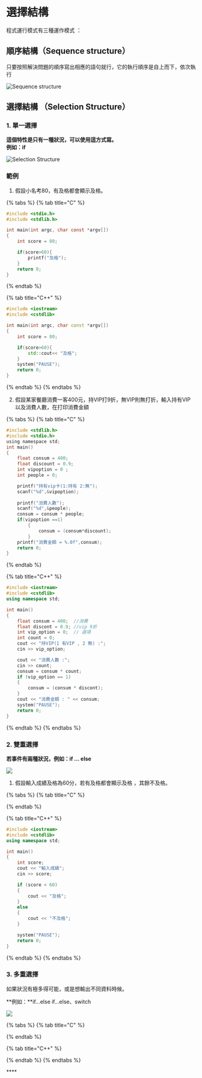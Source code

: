 # 選擇結構

程式運行模式有三種運作模式 ：

## 順序結構（Sequence structure）

只要按照解決問題的順序寫出相應的語句就行，它的執行順序是自上而下，依次執行

![Sequence structure](../.gitbook/assets/image%20%2831%29.png)

## 選擇結構 **（Selection Structure）**

### **1. 單一選擇**

**這個特性是只有一種狀況，可以使用這方式寫。  
例如：if**

![Selection Structure](../.gitbook/assets/image%20%2829%29.png)

### 範例

1. 假設小名考80，有及格都會顯示及格。

{% tabs %}
{% tab title="C" %}
```c
#include <stdio.h>
#include <stdlib.h>

int main(int argc, char const *argv[])
{
    int score = 80;

    if(score>60){
        printf("及格");
    }
    return 0;
}
```
{% endtab %}

{% tab title="C++" %}
```cpp
#include <iostream>
#include <cstdlib>

int main(int argc, char const *argv[])
{
    int score = 80;

    if(score>60){
        std::cout<< "及格";
    }
    system("PAUSE");
    return 0;
}

```
{% endtab %}
{% endtabs %}

 2. 假設某家餐廳消費一客400元，持VIP打9折，無VIP則無打折，輸入持有VIP以及消費人數，在打印消費金額

{% tabs %}
{% tab title="C" %}
```c
#include <stdlib.h>
#include <stdio.h>
using namespace std;
int main() 
{
    float consum = 400;
    float discount = 0.9;
    int vipoption = 0 ;
    int people = 0;

    printf("持有vip卡(1:持有 2:無");
    scanf("%d",&vipoption);
    
    printf("消費人數");
    scanf("%d",&people);
    consum = consum * people;
    if(vipoption ==1)
        {
            consum = (consum*discount);
        }
    printf("消費金額 = %.0f",consum);
    return 0;
}
```
{% endtab %}

{% tab title="C++" %}
```cpp
#include <iostream>
#include <cstdlib>
using namespace std;

int main()
{
    float consum = 400;  //消費
    float discont = 0.9; //vip 9折
    int vip_option = 0;  // 選項
    int count = 0;
    cout << "持VIP(1 有VIP , 2 無) :";
    cin >> vip_option;

    cout << "消費人數 :";
    cin >> count;
    consum = consum * count;
    if (vip_option == 1)
    {
        consum = (consum * discont);
    }
    cout << "消費金額 : " << consum;
    system("PAUSE");
    return 0;
}
```
{% endtab %}
{% endtabs %}

### **2. 雙重選擇**

**若事件有兩種狀況，例如：if ... else**

![](../.gitbook/assets/image%20%2827%29.png)



1. 假設輸入成績及格為60分，若有及格都會顯示及格 ，其餘不及格。

{% tabs %}
{% tab title="C" %}

{% endtab %}

{% tab title="C++" %}
```cpp
#include <iostream>
#include <cstdlib>
using namespace std;

int main()
{
    int score;
    cout << "輸入成績";
    cin >> score;

    if (score < 60)
    {
        cout << "及格";
    }
    else
    {
        cout << "不及格";
    }

    system("PAUSE");
    return 0;
}
```
{% endtab %}
{% endtabs %}

### **3. 多重選擇**

如果狀況有極多得可能，或是想輸出不同資料時候。

**例如：**if...else if...else、switch

![](../.gitbook/assets/image%20%2828%29.png)

{% tabs %}
{% tab title="C" %}

{% endtab %}

{% tab title="C++" %}

{% endtab %}
{% endtabs %}

\*\*\*\*

